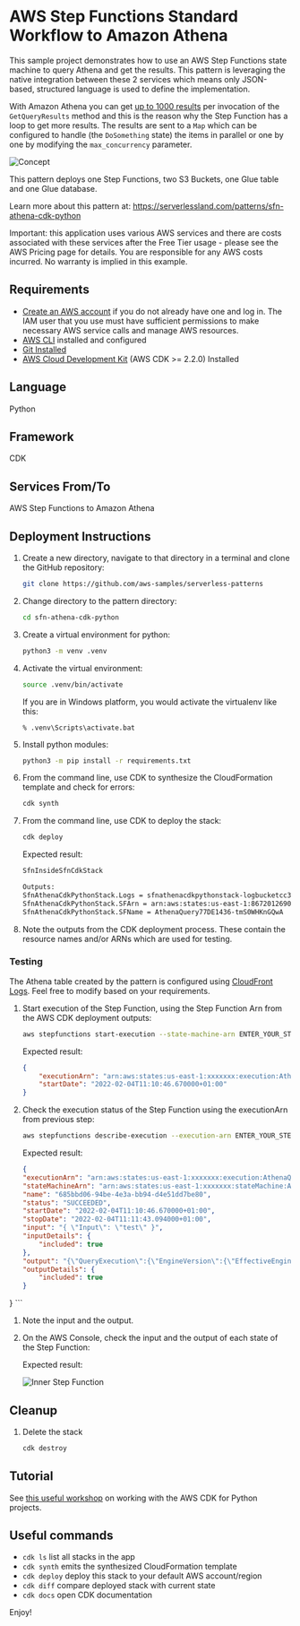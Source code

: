 
# AWS Step Functions Standard Workflow to Amazon Athena

This sample project demonstrates how to use an AWS Step Functions state machine to query Athena and get the results. This pattern is leveraging the native integration between these 2 services which means only JSON-based, structured language is used to define the implementation.

With Amazon Athena you can get [up to 1000 results](https://docs.aws.amazon.com/athena/latest/APIReference/API_GetQueryResults.html) per invocation of the `GetQueryResults` method and this is the reason why the Step Function has a loop to get more results. The results are sent to a `Map` which can be configured to handle (the `DoSomething` state) the items in parallel or one by one by modifying the `max_concurrency` parameter.

![Concept](img/definition.png)

This pattern deploys one Step Functions, two S3 Buckets, one Glue table and one Glue database.


Learn more about this pattern at: https://serverlessland.com/patterns/sfn-athena-cdk-python

Important: this application uses various AWS services and there are costs associated with these services after the Free Tier usage - please see the AWS Pricing page for details. You are responsible for any AWS costs incurred. No warranty is implied in this example.

## Requirements

* [Create an AWS account](https://portal.aws.amazon.com/gp/aws/developer/registration/index.html) if you do not already have one and log in. The IAM user that you use must have sufficient permissions to make necessary AWS service calls and manage AWS resources.
* [AWS CLI](https://docs.aws.amazon.com/cli/latest/userguide/install-cliv2.html) installed and configured
* [Git Installed](https://git-scm.com/book/en/v2/Getting-Started-Installing-Git)
* [AWS Cloud Development Kit](https://docs.aws.amazon.com/cdk/v2/guide/getting_started.html) (AWS CDK >= 2.2.0) Installed

## Language

Python

## Framework

CDK

## Services From/To

AWS Step Functions to Amazon Athena

## Deployment Instructions

1. Create a new directory, navigate to that directory in a terminal and clone the GitHub repository:
    ```bash
    git clone https://github.com/aws-samples/serverless-patterns
    ```
1. Change directory to the pattern directory:
    ```bash
    cd sfn-athena-cdk-python
    ```
1. Create a virtual environment for python:
    ```bash
    python3 -m venv .venv
    ```
1. Activate the virtual environment:
    ```bash
    source .venv/bin/activate
    ```

    If you are in Windows platform, you would activate the virtualenv like this:

    ```
    % .venv\Scripts\activate.bat
    ```

1. Install python modules:
    ```bash
    python3 -m pip install -r requirements.txt
    ```
1. From the command line, use CDK to synthesize the CloudFormation template and check for errors:

    ```bash
    cdk synth
    ```
1. From the command line, use CDK to deploy the stack:

    ```bash
    cdk deploy
    ```

    Expected result:

    ```bash
    SfnInsideSfnCdkStack

    Outputs:
    SfnAthenaCdkPythonStack.Logs = sfnathenacdkpythonstack-logbucketcc3b17e8-h43l3gtqmcp
    SfnAthenaCdkPythonStack.SFArn = arn:aws:states:us-east-1:867201269000:stateMachine:AthenaQuery77DE1436-tmS0WHKnGQwA
    SfnAthenaCdkPythonStack.SFName = AthenaQuery77DE1436-tmS0WHKnGQwA
    ```

1. Note the outputs from the CDK deployment process. These contain the resource names and/or ARNs which are used for testing.

### Testing

The Athena table created by the pattern is configured using [CloudFront Logs](https://docs.aws.amazon.com/athena/latest/ug/cloudfront-logs.html). Feel free to modify based on your requirements.

1. Start execution of the Step Function, using the Step Function Arn from the AWS CDK deployment outputs:

    ```bash
    aws stepfunctions start-execution --state-machine-arn ENTER_YOUR_STEP_FUNCTION_ARN --input "{ \"Input\": \"test\" }"
    ```

    Expected result:

    ```json
    {
        "executionArn": "arn:aws:states:us-east-1:xxxxxxx:execution:AthenaQuery77DE1436-tmS0WHKnGQwA:685bbd06-94be-4e3a-bb94-d4e51dd7be80",
        "startDate": "2022-02-04T11:10:46.670000+01:00"
    }
    ```

1. Check the execution status of the Step Function using the executionArn from previous step:

    ```bash
    aws stepfunctions describe-execution --execution-arn ENTER_YOUR_STEP_FUNCTION_EXECUTION_ARN
    ```

    Expected result:

    ```json
    {
    "executionArn": "arn:aws:states:us-east-1:xxxxxxx:execution:AthenaQuery77DE1436-tmS0WHKnGQwA:685bbd06-94be-4e3a-bb94-d4e51dd7be80",
    "stateMachineArn": "arn:aws:states:us-east-1:xxxxxxx:stateMachine:AthenaQuery77DE1436-tmS0WHKnGQwA",
    "name": "685bbd06-94be-4e3a-bb94-d4e51dd7be80",
    "status": "SUCCEEDED",
    "startDate": "2022-02-04T11:10:46.670000+01:00",
    "stopDate": "2022-02-04T11:11:43.094000+01:00",
    "input": "{ \"Input\": \"test\" }",
    "inputDetails": {
        "included": true
    },
    "output": "{\"QueryExecution\":{\"EngineVersion\":{\"EffectiveEngineVersion\":\"Athena engine version 2\",\"SelectedEngineVersion\":\"AUTO\"},\"Query\":\"SELECT uri FROM cf_access_logs limit 11\",\"QueryExecutionContext\":{\"Database\":\"serverlessland_database\"},\"QueryExecutionId\":\"4b118bfa-39eb-4e94-830b-1dc50c3e176f\",\"ResultConfiguration\":{\"OutputLocation\":\"s3://sfnathenacdkpythonstack-athenaresultsbucket879938-17n93p2es7wh3/results/4b118bfa-39eb-4e94-830b-1dc50c3e176f.csv\"},\"StatementType\":\"DML\",\"Statistics\":{\"DataScannedInBytes\":0,\"EngineExecutionTimeInMillis\":499,\"QueryPlanningTimeInMillis\":86,\"QueryQueueTimeInMillis\":123,\"ServiceProcessingTimeInMillis\":40,\"TotalExecutionTimeInMillis\":662},\"Status\":{\"CompletionDateTime\":1643969447472,\"State\":\"SUCCEEDED\",\"SubmissionDateTime\":1643969446810},\"WorkGroup\":\"primary\"},\"GetQueryResults\":{\"ResultSet\":{\"ResultSetMetadata\":{\"ColumnInfo\":[{\"CaseSensitive\":true,\"CatalogName\":\"hive\",\"Label\":\"uri\",\"Name\":\"uri\",\"Nullable\":\"UNKNOWN\",\"Precision\":2147483647,\"Scale\":0,\"SchemaName\":\"\",\"TableName\":\"\",\"Type\":\"varchar\"}]},\"Rows\":[{\"Data\":[{\"VarCharValue\":\"uri\"}]}]},\"UpdateCount\":0}}",
    "outputDetails": {
        "included": true
    }
}
    ```

1. Note the input and the output.

1. On the AWS Console, check the input and the output of each state of the Step Function:

    Expected result:

    ![Inner Step Function](img/sfn_execution.png)

## Cleanup

1. Delete the stack
    ```bash
    cdk destroy
    ```

## Tutorial

See [this useful workshop](https://cdkworkshop.com/30-python.html) on working with the AWS CDK for Python projects.

## Useful commands

 * `cdk ls`          list all stacks in the app
 * `cdk synth`       emits the synthesized CloudFormation template
 * `cdk deploy`      deploy this stack to your default AWS account/region
 * `cdk diff`        compare deployed stack with current state
 * `cdk docs`        open CDK documentation


Enjoy!
